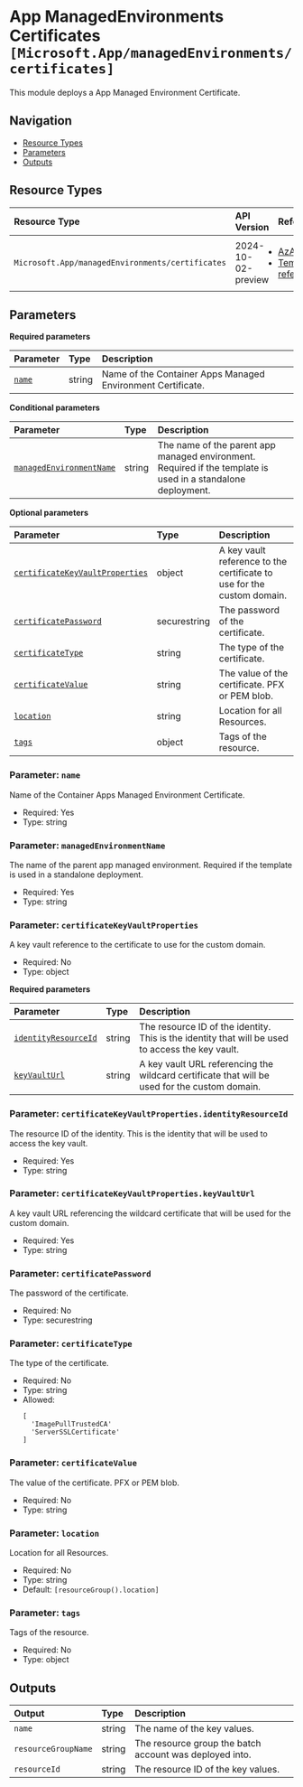 # App ManagedEnvironments Certificates `[Microsoft.App/managedEnvironments/certificates]`

This module deploys a App Managed Environment Certificate.

## Navigation

- [Resource Types](#Resource-Types)
- [Parameters](#Parameters)
- [Outputs](#Outputs)

## Resource Types

| Resource Type | API Version | References |
| :-- | :-- | :-- |
| `Microsoft.App/managedEnvironments/certificates` | 2024-10-02-preview | <ul style="padding-left: 0px;"><li>[AzAdvertizer](https://www.azadvertizer.net/azresourcetypes/microsoft.app_managedenvironments_certificates.html)</li><li>[Template reference](https://learn.microsoft.com/en-us/azure/templates/Microsoft.App/2024-10-02-preview/managedEnvironments/certificates)</li></ul> |

## Parameters

**Required parameters**

| Parameter | Type | Description |
| :-- | :-- | :-- |
| [`name`](#parameter-name) | string | Name of the Container Apps Managed Environment Certificate. |

**Conditional parameters**

| Parameter | Type | Description |
| :-- | :-- | :-- |
| [`managedEnvironmentName`](#parameter-managedenvironmentname) | string | The name of the parent app managed environment. Required if the template is used in a standalone deployment. |

**Optional parameters**

| Parameter | Type | Description |
| :-- | :-- | :-- |
| [`certificateKeyVaultProperties`](#parameter-certificatekeyvaultproperties) | object | A key vault reference to the certificate to use for the custom domain. |
| [`certificatePassword`](#parameter-certificatepassword) | securestring | The password of the certificate. |
| [`certificateType`](#parameter-certificatetype) | string | The type of the certificate. |
| [`certificateValue`](#parameter-certificatevalue) | string | The value of the certificate. PFX or PEM blob. |
| [`location`](#parameter-location) | string | Location for all Resources. |
| [`tags`](#parameter-tags) | object | Tags of the resource. |

### Parameter: `name`

Name of the Container Apps Managed Environment Certificate.

- Required: Yes
- Type: string

### Parameter: `managedEnvironmentName`

The name of the parent app managed environment. Required if the template is used in a standalone deployment.

- Required: Yes
- Type: string

### Parameter: `certificateKeyVaultProperties`

A key vault reference to the certificate to use for the custom domain.

- Required: No
- Type: object

**Required parameters**

| Parameter | Type | Description |
| :-- | :-- | :-- |
| [`identityResourceId`](#parameter-certificatekeyvaultpropertiesidentityresourceid) | string | The resource ID of the identity. This is the identity that will be used to access the key vault. |
| [`keyVaultUrl`](#parameter-certificatekeyvaultpropertieskeyvaulturl) | string | A key vault URL referencing the wildcard certificate that will be used for the custom domain. |

### Parameter: `certificateKeyVaultProperties.identityResourceId`

The resource ID of the identity. This is the identity that will be used to access the key vault.

- Required: Yes
- Type: string

### Parameter: `certificateKeyVaultProperties.keyVaultUrl`

A key vault URL referencing the wildcard certificate that will be used for the custom domain.

- Required: Yes
- Type: string

### Parameter: `certificatePassword`

The password of the certificate.

- Required: No
- Type: securestring

### Parameter: `certificateType`

The type of the certificate.

- Required: No
- Type: string
- Allowed:
  ```Bicep
  [
    'ImagePullTrustedCA'
    'ServerSSLCertificate'
  ]
  ```

### Parameter: `certificateValue`

The value of the certificate. PFX or PEM blob.

- Required: No
- Type: string

### Parameter: `location`

Location for all Resources.

- Required: No
- Type: string
- Default: `[resourceGroup().location]`

### Parameter: `tags`

Tags of the resource.

- Required: No
- Type: object

## Outputs

| Output | Type | Description |
| :-- | :-- | :-- |
| `name` | string | The name of the key values. |
| `resourceGroupName` | string | The resource group the batch account was deployed into. |
| `resourceId` | string | The resource ID of the key values. |
